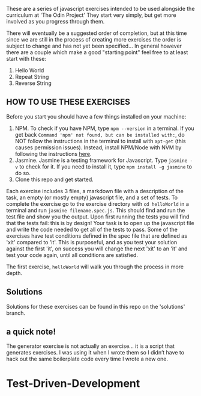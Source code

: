 These are a series of javascript exercises intended to be used alongside the curriculum at 'The Odin Project'  They start very simply, but get more involved as you progress through them.

There will eventually be a suggested order of completion, but at this time since we are still in the process of creating more exercises the order is subject to change and has not yet been specified... In general however there are a couple which make a good "starting point" feel free to at least start with these:

1. Hello World
1. Repeat String
1. Reverse String

## HOW TO USE THESE EXERCISES
Before you start you should have a few things installed on your machine:
1. NPM.  To check if you have NPM, type `npm --version` in a terminal. If you get back `Command 'npm' not found, but can be installed with:`, do NOT follow the instructions in the terminal to install with `apt-get` (this causes permission issues). Instead, install NPM/Node with NVM by following the instructions [here](https://github.com/TheOdinProject/curriculum/blob/master/web_development_101/installations/installing_node.md).
3. Jasmine.  Jasmine is a testing framework for Javascript.  Type `jasmine -v` to check for it.  If you need to install it, type `npm install -g jasmine` to do so.
4. Clone this repo and get started.

Each exercise includes 3 files, a markdown file with a description of the task, an empty (or mostly empty) javascript file, and a set of tests.  To complete the exercise go to the exercise directory with `cd helloWorld` in a terminal and run `jasmine filename.spec.js`.  This should find and run the test file and show you the output.  Upon first running the tests you will find that the tests fail: this is by design!  Your task is to open up the javascript file and write the code needed to get all of the tests to pass. Some of the exercises have test conditions defined in the spec file that are defined as 'xit' compared to 'it'. This is purposeful, and as you test your solution against the first 'it', on success you will change the next 'xit' to an 'it' and test your code again, until all conditions are satisfied.

The first exercise, `helloWorld` will walk you through the process in more depth.

## Solutions

Solutions for these exercises can be found in this repo on the 'solutions' branch.

## a quick note!

The generator exercise is not actually an exercise… it is a script that generates exercises. I was using it when I wrote them so I didn’t have to hack out the same boilerplate code every time I wrote a new one.
# Test-Driven-Development
